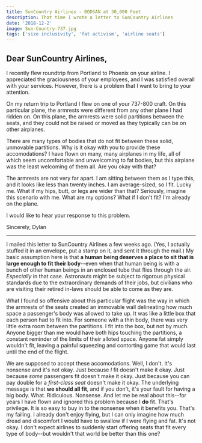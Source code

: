 ```yaml
---
title: SunCountry Airlines - BODSAN at 30,000 Feet
description: That time I wrote a letter to SunCountry Airlines
date: '2018-12-2'
image: Sun-Country-737.jpg
tags: ['size inclusivity', 'fat activism', 'airline seats']
---
```


## Dear SunCountry Airlines,


I recently flew roundtrip from Portland to Phoenix on your airline.  I appreciated the graciousness of your employees, and I was satisfied overall with your services. However, there is a problem that I want to bring to your attention.
<!--more-->

On my return trip to Portland I flew on one of your 737-800 craft.  On this particular plane, the armrests were different from any other plane I had ridden on. On this plane, the armrests were solid partitions between the seats, and they could not be raised or moved as they typically can be on other airplanes.

There are many types of bodies that do not fit between these solid, unmovable partitions.  Why is it okay with you to provide these accomodations? I have flown on many, many airplanes in my life, all of which seem uncomfortable and unwelcoming to fat bodies, but this airplane was the least welcoming of them all.  Are you okay with that?

The armrests are not very far apart.  I am sitting between them as I type this, and it looks like less than twenty inches.  I am average-sized, so I fit.  Lucky me. What if my hips, butt, or legs are wider than that?  Seriously, imagine this scenario with me.  What are my options? What if I don't fit? I'm already on the plane.

I would like to hear your response to this problem.

Sincerely,
Dylan

---

I mailed this letter to SunCountry Airlines a few weeks ago.  (Yes, I actually stuffed it in an envelope, put a stamp on it, and sent it through the mail.) My basic assumption here is that **a human being deserves a place to sit that is large enough to fit their body**--even when that human being is with a bunch of other human beings in an enclosed tube that flies through the air.  *Especially* in that case.  Astronauts might be subject to rigorous physical standards due to the extraordinary demands of their jobs, but civilians who are visiting their retired in-laws should be able to come as they are.

What I found so offensive about this particular flight was the way in which the armrests of the seats created an immovable wall delineating how much space a passenger's body was allowed to take up.  It was like a little box that each person had to fit into.  For someone with a thin body, there was very little extra room between the partitions.  I fit into the box, but not by much.  Anyone bigger than me would have both hips touching the partitions, a constant reminder of the limits of their alloted space.  Anyone fat simply wouldn't fit, leaving a painful squeezing and contorting game that would last until the end of the flight.

We are supposed to accept these accomodations. Well, I don't.  It's nonsense and it's not okay.  Just because *I* fit doesn't make it okay.  Just because *some* passengers fit doesn't make it okay.  Just because you can pay double for a *first-class seat* doesn't make it okay. The underlying message is that **we should all fit**, and if you don't, it's your fault for having a big body.  What. Ridiculous. Nonsense. And let me be real about this--for years I have flown and ignored this problem because I **do** fit. That's privilege.  It is so easy to buy in to the nonsense when it benefits you.  That's my failing.  I already don't enjoy flying, but I can only imagine how much dread and discomfort I would have to swallow if I were flying and fat.  It's not okay.  I don't expect airlines to suddenly start offering seats that fit every type of body--but wouldn't that world be better than this one?